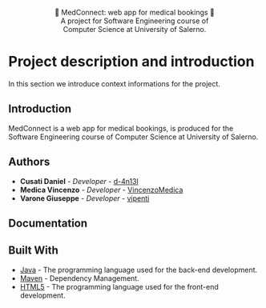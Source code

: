 
<p align = "center">
  📕 MedConnect: web app for medical bookings 📕
  <br>
  A project for Software Engineering course of
  <br>
   Computer Science at University of Salerno. 
  <br>
  
</p>

# Project description and introduction

In this section we introduce context informations for the project.

## Introduction

MedConnect is a web app for medical bookings, is produced for the Software Engineering course of Computer Science at University of Salerno.

## Authors

* **Cusati Daniel**      - *Developer*   - [d-4n13l](https://github.com/d-4n13l)
* **Medica Vincenzo**    - *Developer*         - [VincenzoMedica](https://github.com/VincenzoMedica)
* **Varone Giuseppe**    - *Developer*         - [vipenti](https://github.com/vipenti)


## Documentation

## Built With

* [Java](https://jdk.java.net/15/) - The programming language used for the back-end development.
* [Maven](https://maven.apache.org/) - Dependency Management.
* [HTML5](https://www.w3schools.com/html/default.asp) - The programming language used for the front-end development.


